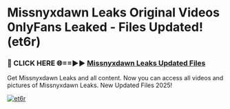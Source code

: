 # Missnyxdawn Leaks Original Videos 0nlyFans Leaked - Files Updated! (et6r)

<h3>🔴 CLICK HERE 🌐==►► <a href="https://tinyurl.com/ehrbuxhb" rel="nofollow">Missnyxdawn Leaks Updated Files</a></h3>

Get Missnyxdawn Leaks and all content. Now you can access all videos and pictures of Missnyxdawn Leaks. New Updated Files 2025!

[![et6r](https://i.imgur.com/lVYEuWS.gif)](https://tinyurl.com/ehrbuxhb)
